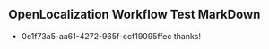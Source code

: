 ## OpenLocalization Workflow Test MarkDown
* 0e1f73a5-aa61-4272-965f-ccf19095ffec thanks!

<!--HONumber=Jul16_HO4-->



